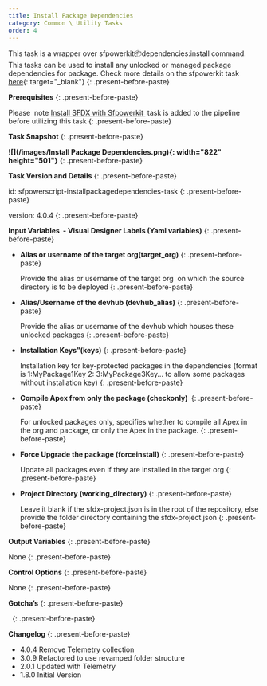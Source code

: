 ```yaml
---
title: Install Package Dependencies
category: Common \ Utility Tasks
order: 4
---
```


This task is a wrapper over sfpowerkit:package:dependencies:install command. This tasks can be used to install any unlocked or managed package dependencies for package. Check more details on the sfpowerkit task [here](https://github.com/accenture/sfpowerkit#sfpowerkitpackagedependenciesinstall){: target="_blank"}
{: .present-before-paste}

**Prerequisites**
{: .present-before-paste}

Please&nbsp; note [Install SFDX with Sfpowerkit&nbsp;](/Tasks/Common-Utility-Tasks/Install%20SFDX%20CLI/) task is added to the pipeline before utilizing this task
{: .present-before-paste}

**Task Snapshot**
{: .present-before-paste}

**![](/images/Install Package Dependencies.png){: width="822" height="501"}**
{: .present-before-paste}

**Task Version and Details**
{: .present-before-paste}

id: sfpowerscript-installpackagedependencies-task
{: .present-before-paste}

version: 4.0.4
{: .present-before-paste}

**Input Variables&nbsp; - Visual Designer Labels (Yaml variables)**
{: .present-before-paste}

* **Alias or username of the target org(target\_org)**
  {: .present-before-paste}

  Provide the alias or username of the target org&nbsp; on which the source directory is to be deployed
  {: .present-before-paste}
* **Alias/Username of the devhub (devhub\_alias)**
  {: .present-before-paste}

  Provide the alias or username of the devhub which houses these unlocked packages
  {: .present-before-paste}
* **Installation Keys”(keys)**
  {: .present-before-paste}

  Installation key for key-protected packages in the dependencies (format is 1:MyPackage1Key 2: 3:MyPackage3Key… to allow some packages without installation key)
  {: .present-before-paste}
* **Compile Apex from only the package (checkonly)&nbsp;**
  {: .present-before-paste}

  For unlocked packages only, specifies whether to compile all Apex in the org and package, or only the Apex in the package.
  {: .present-before-paste}
* **Force Upgrade the package (forceinstall)**
  {: .present-before-paste}

  Update all packages even if they are installed in the target org
  {: .present-before-paste}
* **Project Directory (working\_directory)**
  {: .present-before-paste}

  Leave it blank if the sfdx-project.json is in the root of the repository, else provide the folder directory containing the sfdx-project.json
  {: .present-before-paste}

**Output Variables**
{: .present-before-paste}

None
{: .present-before-paste}

**Control Options**
{: .present-before-paste}

None
{: .present-before-paste}

**Gotcha’s**
{: .present-before-paste}

&nbsp;
{: .present-before-paste}

**Changelog**
{: .present-before-paste}

* 4\.0.4 Remove Telemetry collection
* 3\.0.9 Refactored to use revamped folder structure
* 2\.0.1 Updated with Telemetry
* 1\.8.0 Initial Version
